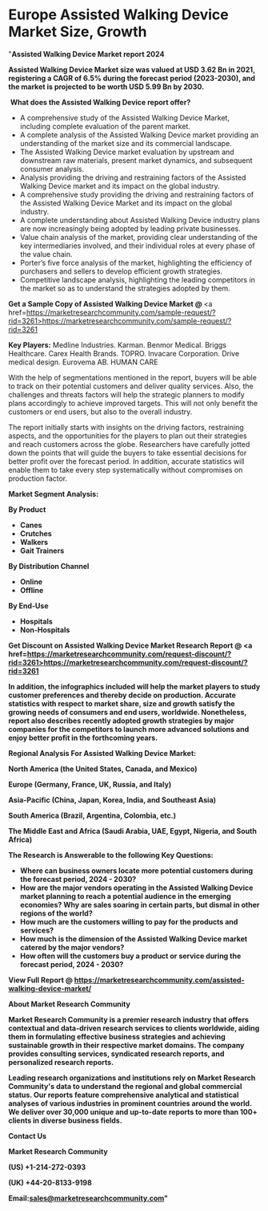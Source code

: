 # Europe Assisted Walking Device Market Size, Growth
"<strong>Assisted Walking Device Market report 2024</strong>

<strong>Assisted Walking Device Market size was valued at USD 3.62 Bn in 2021, registering a CAGR of 6.5% during the forecast period (2023-2030), and the market is projected to be worth USD 5.99 Bn by 2030.</strong>

 <strong><b>What does the Assisted Walking Device report offer?</b></strong>
<ul>
  <li>A comprehensive study of the Assisted Walking Device Market, including complete evaluation of the parent market.</li>
  <li>A complete analysis of the Assisted Walking Device market providing an understanding of the market size and its commercial landscape.</li>
  <li>The Assisted Walking Device market evaluation by upstream and downstream raw materials, present market dynamics, and subsequent consumer analysis.</li>
  <li>Analysis providing the driving and restraining factors of the Assisted Walking Device market and its impact on the global industry.</li>
  <li>A comprehensive study providing the driving and restraining factors of the Assisted Walking Device Market and its impact on the global industry.</li>
  <li>A complete understanding about Assisted Walking Device industry plans are now increasingly being adopted by leading private businesses.</li>
  <li>Value chain analysis of the market, providing clear understanding of the key intermediaries involved, and their individual roles at every phase of the value chain.</li>
  <li>Porter’s five force analysis of the market, highlighting the efficiency of purchasers and sellers to develop efficient growth strategies.</li>
  <li>Competitive landscape analysis, highlighting the leading competitors in the market so as to understand the strategies adopted by them.</li>
</ul>

<strong>Get a Sample Copy of Assisted Walking Device Market @ </strong><a href=https://marketresearchcommunity.com/sample-request/?rid=3261><u>https://marketresearchcommunity.com/sample-request/?rid=3261</u></a>

<strong>Key Players:</strong> 
Medline Industries. Karman. Benmor Medical. Briggs Healthcare. Carex Health Brands. TOPRO. Invacare Corporation. Drive medical design. Eurovema AB. HUMAN CARE

With the help of segmentations mentioned in the report, buyers will be able to track on their potential customers and deliver quality services. Also, the challenges and threats factors will help the strategic planners to modify plans accordingly to achieve improved targets. This will not only benefit the customers or end users, but also to the overall industry.

The report initially starts with insights on the driving factors, restraining aspects, and the opportunities for the players to plan out their strategies and reach customers across the globe. Researchers have carefully jotted down the points that will guide the buyers to take essential decisions for better profit over the forecast period. In addition, accurate statistics will enable them to take every step systematically without compromises on production factor.

<strong>Market Segment Analysis:</strong>


<strong><strong>By Product</strong></h4>
<ul>
 	<li>Canes</li>
 	<li>Crutches</li>
 	<li>Walkers</li>
 	<li>Gait Trainers</li>
</ul>
<strong><strong>By Distribution Channel</strong></h4>
<ul>
 	<li>Online</li>
 	<li>Offline</li>
</ul>
<strong><strong>By End-Use</strong></h4>
<ul>
 	<li>Hospitals</li>
 	<li>Non-Hospitals</li>
</ul>

<strong>Get Discount on Assisted Walking Device Market Research Report @ </b></strong><a href=https://marketresearchcommunity.com/request-discount/?rid=3261><u>https://marketresearchcommunity.com/request-discount/?rid=3261</u></a>

In addition, the infographics included will help the market players to study customer preferences and thereby decide on production. Accurate statistics with respect to market share, size and growth satisfy the growing needs of consumers and end users, worldwide. Nonetheless, report also describes recently adopted growth strategies by major companies for the competitors to launch more advanced solutions and enjoy better profit in the forthcoming years.

<strong>Regional Analysis For Assisted Walking Device Market:</strong>

<strong>North America</strong> (the United States, Canada, and Mexico)

<strong>Europe</strong> (Germany, France, UK, Russia, and Italy)

<strong>Asia-Pacific</strong> (China, Japan, Korea, India, and Southeast Asia)

<strong>South America</strong> (Brazil, Argentina, Colombia, etc.)

<strong>The Middle East and Africa</strong> (Saudi Arabia, UAE, Egypt, Nigeria, and South Africa)

<strong>The Research is Answerable to the following Key Questions:</strong>
<ul>
 	<li>Where can business owners locate more potential customers during the forecast period, 2024 - 2030?</li>
 	<li>How are the major vendors operating in the Assisted Walking Device market planning to reach a potential audience in the emerging economies? Why are sales soaring in certain parts, but dismal in other regions of the world?</li>
 	<li>How much are the customers willing to pay for the products and services?</li>
 	<li>How much is the dimension of the Assisted Walking Device market catered by the major vendors?</li>
 	<li>How often will the customers buy a product or service during the forecast period, 2024 - 2030?</li>
</ul>

<strong>View Full Report @</strong> <a href=https://marketresearchcommunity.com/assisted-walking-device-market/>https://marketresearchcommunity.com/assisted-walking-device-market/</a>

<strong>About Market Research Community</strong>

Market Research Community is a premier research industry that offers contextual and data-driven research services to clients worldwide, aiding them in formulating effective business strategies and achieving sustainable growth in their respective market domains. The company provides consulting services, syndicated research reports, and personalized research reports.

Leading research organizations and institutions rely on Market Research Community's data to understand the regional and global commercial status. Our reports feature comprehensive analytical and statistical analyses of various industries in prominent countries around the world. We deliver over 30,000 unique and up-to-date reports to more than 100+ clients in diverse business fields.

<strong>Contact Us</strong>

<strong>Market Research Community</strong>

(US) +1-214-272-0393

(UK) +44-20-8133-9198

<strong>Email:</strong>sales@marketresearchcommunity.com"
